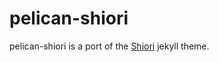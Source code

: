 # pelican-shiori

pelican-shiori is a port of the [Shiori] jekyll theme.

[Shiori]: https://github.com/ellekasai/shiori
